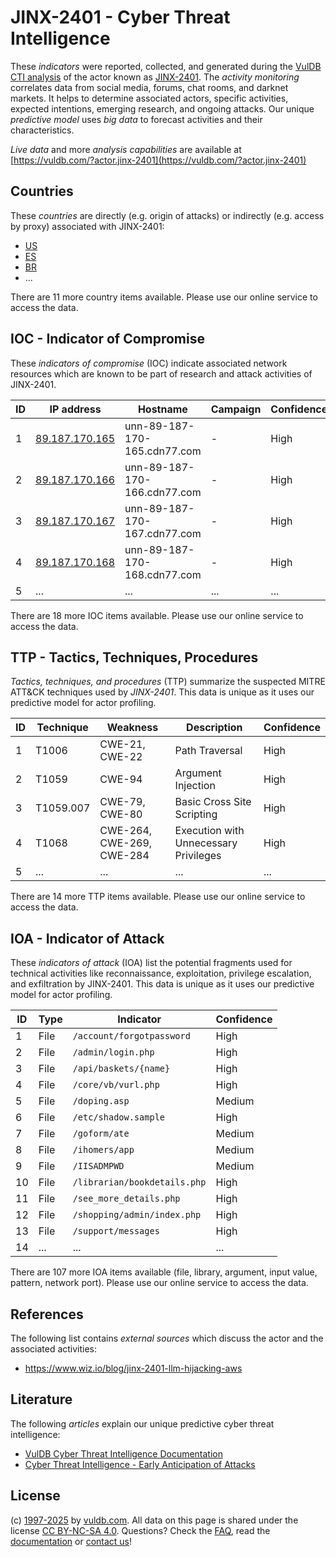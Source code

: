 # JINX-2401 - Cyber Threat Intelligence

These _indicators_ were reported, collected, and generated during the [VulDB CTI analysis](https://vuldb.com/?kb.cti) of the actor known as [JINX-2401](https://vuldb.com/?actor.jinx-2401). The _activity monitoring_ correlates data from social media, forums, chat rooms, and darknet markets. It helps to determine associated actors, specific activities, expected intentions, emerging research, and ongoing attacks. Our unique _predictive model_ uses _big data_ to forecast activities and their characteristics.

_Live data_ and more _analysis capabilities_ are available at [https://vuldb.com/?actor.jinx-2401](https://vuldb.com/?actor.jinx-2401)

## Countries

These _countries_ are directly (e.g. origin of attacks) or indirectly (e.g. access by proxy) associated with JINX-2401:

* [US](https://vuldb.com/?country.us)
* [ES](https://vuldb.com/?country.es)
* [BR](https://vuldb.com/?country.br)
* ...

There are 11 more country items available. Please use our online service to access the data.

## IOC - Indicator of Compromise

These _indicators of compromise_ (IOC) indicate associated network resources which are known to be part of research and attack activities of JINX-2401.

ID | IP address | Hostname | Campaign | Confidence
-- | ---------- | -------- | -------- | ----------
1 | [89.187.170.165](https://vuldb.com/?ip.89.187.170.165) | unn-89-187-170-165.cdn77.com | - | High
2 | [89.187.170.166](https://vuldb.com/?ip.89.187.170.166) | unn-89-187-170-166.cdn77.com | - | High
3 | [89.187.170.167](https://vuldb.com/?ip.89.187.170.167) | unn-89-187-170-167.cdn77.com | - | High
4 | [89.187.170.168](https://vuldb.com/?ip.89.187.170.168) | unn-89-187-170-168.cdn77.com | - | High
5 | ... | ... | ... | ...

There are 18 more IOC items available. Please use our online service to access the data.

## TTP - Tactics, Techniques, Procedures

_Tactics, techniques, and procedures_ (TTP) summarize the suspected MITRE ATT&CK techniques used by _JINX-2401_. This data is unique as it uses our predictive model for actor profiling.

ID | Technique | Weakness | Description | Confidence
-- | --------- | -------- | ----------- | ----------
1 | T1006 | CWE-21, CWE-22 | Path Traversal | High
2 | T1059 | CWE-94 | Argument Injection | High
3 | T1059.007 | CWE-79, CWE-80 | Basic Cross Site Scripting | High
4 | T1068 | CWE-264, CWE-269, CWE-284 | Execution with Unnecessary Privileges | High
5 | ... | ... | ... | ...

There are 14 more TTP items available. Please use our online service to access the data.

## IOA - Indicator of Attack

These _indicators of attack_ (IOA) list the potential fragments used for technical activities like reconnaissance, exploitation, privilege escalation, and exfiltration by JINX-2401. This data is unique as it uses our predictive model for actor profiling.

ID | Type | Indicator | Confidence
-- | ---- | --------- | ----------
1 | File | `/account/forgotpassword` | High
2 | File | `/admin/login.php` | High
3 | File | `/api/baskets/{name}` | High
4 | File | `/core/vb/vurl.php` | High
5 | File | `/doping.asp` | Medium
6 | File | `/etc/shadow.sample` | High
7 | File | `/goform/ate` | Medium
8 | File | `/ihomers/app` | Medium
9 | File | `/IISADMPWD` | Medium
10 | File | `/librarian/bookdetails.php` | High
11 | File | `/see_more_details.php` | High
12 | File | `/shopping/admin/index.php` | High
13 | File | `/support/messages` | High
14 | ... | ... | ...

There are 107 more IOA items available (file, library, argument, input value, pattern, network port). Please use our online service to access the data.

## References

The following list contains _external sources_ which discuss the actor and the associated activities:

* https://www.wiz.io/blog/jinx-2401-llm-hijacking-aws

## Literature

The following _articles_ explain our unique predictive cyber threat intelligence:

* [VulDB Cyber Threat Intelligence Documentation](https://vuldb.com/?kb.cti)
* [Cyber Threat Intelligence - Early Anticipation of Attacks](https://www.scip.ch/en/?labs.20201022)

## License

(c) [1997-2025](https://vuldb.com/?kb.changelog) by [vuldb.com](https://vuldb.com/?kb.about). All data on this page is shared under the license [CC BY-NC-SA 4.0](https://creativecommons.org/licenses/by-nc-sa/4.0/). Questions? Check the [FAQ](https://vuldb.com/?kb.faq), read the [documentation](https://vuldb.com/?kb) or [contact us](https://vuldb.com/?contact)!
